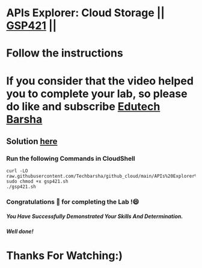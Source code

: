# APIs Explorer: Cloud Storage || [GSP421](https://www.cloudskillsboost.google/focuses/3632?parent=catalog) ||
# Follow the instructions

# If you consider that the video helped you to complete your lab, so please do like and subscribe [Edutech Barsha](https://www.youtube.com/@edutechbarsha)
## Solution [here](https://youtu.be/bgY6epUZEr4)

### Run the following Commands in CloudShell

```
curl -LO raw.githubusercontent.com/Techbarsha/github_cloud/main/APIs%20Explorer%3A%20Cloud%20Storage/gsp421.sh
sudo chmod +x gsp421.sh
./gsp421.sh
```

### Congratulations 🎉 for completing the Lab !😄

##### *You Have Successfully Demonstrated Your Skills And Determination.*

#### *Well done!*

# Thanks For Watching:)

